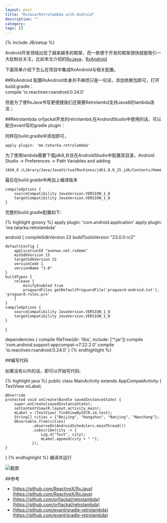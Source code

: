 ```yaml
---
layout: post
title: "RxJava/Retrolambda with Android"
description: ""
category: 
tags: []
---
```

{% include JB/setup %}

Android开发领域出现了越来越多的框架，而一款便于开发的框架很快就能吸引一大批粉丝关注，比如本文介绍的[RxJava](https://github.com/ReactiveX/RxJava)，[RxAndroid](https://github.com/ReactiveX/RxAndroid)

下面简单介绍下怎么在项目中集成RxAndroid与相关配置。

##RxAndroid
配置RxAndroid本身并不麻烦只是一句话，添加依赖包即可，打开build.gradle：  
compile 'io.reactivex:rxandroid:0.24.0'

但是为了使RxJava书写更便捷我们还需要Retrolambd支持Java8的lambda语法；

##Retrolambda
orfjackal开发的retrolambd,在AndroidStudio中使用的话，可以配合evant写的gradle plugin：  

同样在build.gradle中添加即可，
	
	apply plugin: 'me.tatarka.retrolambda'  
   
为了使用lambda需要下载jdk8,并且在AndroidStudio中配置其目录，Android Studio -> Preferences -> Path Variables and adding

	JAVA_8 /Library/Java/JavaVirtualMachines/jdk1.8.0_25.jdk/Contents/Home

最后在build.gralde中再加上编译版本

    compileOptions {
        sourceCompatibility JavaVersion.VERSION_1_8
        targetCompatibility JavaVersion.VERSION_1_8
    }

完整的build.gradle配置如下:

{% highlight groovy %}
apply plugin: 'com.android.application'
apply plugin: 'me.tatarka.retrolambda'

android {
    compileSdkVersion 22
    buildToolsVersion "23.0.0 rc2"

    defaultConfig {
        applicationId "avenwu.net.rxdemo"
        minSdkVersion 15
        targetSdkVersion 22
        versionCode 1
        versionName "1.0"
    }
    buildTypes {
        release {
            minifyEnabled true
            proguardFiles getDefaultProguardFile('proguard-android.txt'), 'proguard-rules.pro'
        }
    }
    compileOptions {
        sourceCompatibility JavaVersion.VERSION_1_8
        targetCompatibility JavaVersion.VERSION_1_8
    }
}

dependencies {
    compile fileTree(dir: 'libs', include: ['*.jar'])
    compile 'com.android.support:appcompat-v7:22.2.0'
    compile 'io.reactivex:rxandroid:0.24.0'
}
{% endhighlight %}


##编写代码

如果没有以外的话，即可以开始写代码:

{% highlight java %}
public class MainActivity extends AppCompatActivity {
    TextView mLabel;

    @Override
    protected void onCreate(Bundle savedInstanceState) {
        super.onCreate(savedInstanceState);
        setContentView(R.layout.activity_main);
        mLabel = (TextView) findViewById(R.id.text);
        String[] cities = {"Beijing", "Hangzhou", "Nanjing", "Nanchang"};
        Observable.from(cities)
                .observeOn(AndroidSchedulers.mainThread())
                .subscribe(city -> {
                    Log.d("Test", city);
                    mLabel.append(city + " ");
                });
    }
}
{% endhighlight %}
编译并运行

![截图](http://7u2jir.com1.z0.glb.clouddn.com/device-2015-06-25-093441.png)

##参考
* [https://github.com/ReactiveX/RxJava](https://github.com/ReactiveX/RxJava)
* [https://github.com/orfjackal/retrolambda](https://github.com/orfjackal/retrolambda)
* [https://github.com/evant/gradle-retrolambda](https://github.com/evant/gradle-retrolambda)